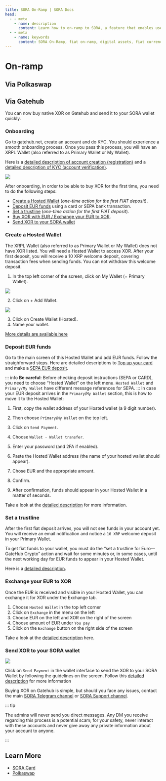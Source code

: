 ```yaml
---
title: SORA On-Ramp | SORA Docs
head:
  - - meta
    - name: description
      content: Learn how to on-ramp to SORA, a feature that enables users to easily convert fiat currencies into digital assets within the SORA ecosystem. Discover the supported fiat on-ramp options, the conversion process, and the benefits of using the SORA On-Ramp for seamless entry into the world of digital assets.
  - - meta
    - name: keywords
      content: SORA On-Ramp, fiat on-ramp, digital assets, fiat currency conversion, conversion process, seamless entry
---
```


# On-ramp

## Via Polkaswap

<!-- @include: /snippets/on-ramp-polkaswap.md -->

## Via Gatehub

You can now buy native XOR on Gatehub and send it to your SORA wallet quickly.

### Onboarding

Go to gatehub.net, create an account and do KYC. You should experience a smooth onboarding process. Once you pass this process, you will have an XRPL Wallet (also referred to as Primary Wallet or My Wallet).

Here is a [detailed description of account creation
(registration)](https://support.gatehub.net/hc/en-us/articles/360021318533-Register-a-GateHub-Account)
and a [detailed description of KYC (account verification)](https://support.gatehub.net/hc/en-us/articles/4580394613906-Video-verification-process-for-an-individual-account).

![](/.gitbook/assets/on-ramp-wallet-overview.png)

After onboarding, in order to be able to buy XOR for the first time, you need to do the following steps:

- [Create a Hosted Wallet](#create-a-hosted-wallet) (_one-time action for the first FIAT deposit_).
- [Deposit EUR funds](#deposit-eur-funds) using a card or SEPA bank transaction.
- [Set a trustline](#set-a-trustline) (_one-time action for the first FIAT deposit_).
- [Buy XOR with EUR / Exchange your EUR to XOR](#exchange-your-eur-to-xor).
- [Send XOR to your SORA wallet](#send-xor-to-your-sora-wallet)

### Create a Hosted Wallet

The XRPL Wallet (also referred to as Primary Wallet or My Wallet) does not have XOR listed. You will need a Hosted Wallet to access XOR. After your first deposit, you will receive a 10 XRP welcome deposit, covering transaction fees when sending funds. You can not withdraw this welcome deposit.

1. In the top left corner of the screen, click on My Wallet (= Primary Wallet).

![](/.gitbook/assets/on-ramp-my-wallet-head.png)

2. Click on + Add Wallet.

![](/.gitbook/assets/on-ramp-add-wallet.png)

3. Click on Create Wallet (Hosted).
4. Name your wallet.

[More details are available
here](https://support.gatehub.net/hc/en-us/articles/360021171254-Create-and-delete-a-wallet)

### Deposit EUR funds

Go to the main screen of this Hosted Wallet and add EUR funds. Follow the straighforward steps.
Here are detailed descriptions to [Top up your
card](https://support.gatehub.net/hc/en-us/articles/13805209603474-Card-top-up-EUR)
and make a [SEPA EUR deposit](https://support.gatehub.net/hc/en-us/articles/13801036058258-EUR-deposit-SEPA).

::: info
**Be careful**: Before checking deposit instructions (SEPA or CARD), you
need to choose “Hosted Wallet” on the left menu. `Hosted Wallet` and
`Primary/My Wallet` have different message references for SEPA.
:::
In case your EUR deposit arrives in the `Primary`/`My Wallet` section,
this is how to move it to the Hosted Wallet:

1.  First, copy the wallet address of your Hosted wallet (a 9 digit
    number).

2.  Then choose `Primary`/`My Wallet` on the top left.

3.  Click on `Send Payment`.

4.  Choose `Wallet - Wallet transfer`.

5.  Enter your password (and 2FA if enabled).

6.  Paste the Hosted Wallet address (the name of your hosted wallet
    should appear).

7.  Chose EUR and the appropriate amount.

8.  Confirm.

9.  After confirmation, funds should appear in your Hosted Wallet in a matter of seconds.

Take a look at the [detailed
description](https://support.gatehub.net/hc/en-us/articles/360021425613-Send-cryptocurrencies-from-your-wallet)
for more information.

### Set a trustline

After the first fiat deposit arrives, you will not see funds in your
account yet. You will receive an email notification and notice a `10
XRP` welcome deposit in your Primary Wallet.

To get fiat funds to your wallet, you must do the “set a trustline for
Euro—GateHub Crypto” action and wait for some minutes or, in some
cases, until the next working day for EUR funds to appear in your
Hosted Wallet.

Here is a [detailed description](https://support.gatehub.net/hc/en-us/articles/360021430013-Set-and-disable-trust-lines).

### Exchange your EUR to XOR

Once the EUR is received and visible in your Hosted Wallet, you can exchange it for XOR under the Exchange tab.

1. Choose `Hosted Wallet` in the top left corner
2. Click on `Exchange` in the menu on the left
3. Choose EUR on the left and XOR on the right of the screen
4. Choose amount of EUR under `You pay`
5. Click on the `Exchange` button on the right side of the screen

Take a look at the [detailed
description](https://support.gatehub.net/hc/en-us/articles/360021425773-Exchange) here.

### Send XOR to your SORA wallet

![](/.gitbook/assets/on-ramp-send-xor-sora.png)

Click on `Send Payment` in the wallet interface to send the XOR to
your SORA Wallet by following the guidelines on the screen. Follow
this [detailed description](https://support.gatehub.net/hc/en-us/articles/360021425613-Send-cryptocurrencies-from-your-wallet) for more information

Buying XOR on Gatehub is simple, but should you face any issues,
contact the main [SORA Telegram channel](https://t.me/sora_xor) or
[SORA Support channel](https://t.me/SORAhappiness).

::: tip

The admins will never send you direct messages. Any DM you receive regarding this process is a potential scam; for your safety, never interact with these accounts and never give away any private information about your account to anyone.

:::

## Learn More

- [SORA Card](/sora-card.md)
- [Polkaswap](/polkaswap.md)
